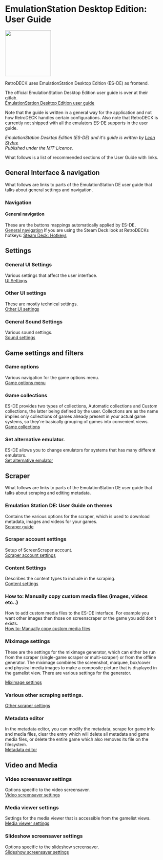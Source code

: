 # EmulationStation Desktop Edition: User Guide

<img src="../../wiki_images/logos/es-de-logo.png" width="150">

RetroDECK uses EmulationStation Desktop Edition (ES-DE) as frontend.

The official EmulationStation Desktop Edition user guide is over at their gitlab.<br>
[EmulationStation Desktop Edition user guide](https://gitlab.com/es-de/emulationstation-de/-/blob/master/USERGUIDE.md)

Note that the guide is written in a general way for the application and not how RetroDECK handles certain configurations. Also note that RetroDECK is currently not shipped with all the emulators ES-DE supports in the user guide.

_EmulationStation Desktop Edition (ES-DE) and it's guide is written by [Leon Styhre](https://gitlab.com/leonstyhre)<br>
 Published under the MIT-Licence._

What follows is a list of recommended sections of the User Guide with links.


## General Interface & navigation
What follows are links to parts of the EmulationStation DE user guide that talks about general settings and navigation.

### Navigation

#### General navigation
These are the buttons mappings automatically applied by ES-DE.<br>
[General navigation](https://gitlab.com/es-de/emulationstation-de/-/blob/master/USERGUIDE.md#general-navigation)
If you are using the Steam Deck look at RetroDECKs hotkeys:
[Steam Deck: Hotkeys ](https://github.com/XargonWan/RetroDECK/wiki/Steam-Deck:-Hotkeys)


## Settings

### General UI Settings
Various settings that affect the user interface.<br>
[UI Settings](https://gitlab.com/es-de/emulationstation-de/-/blob/master/USERGUIDE.md#ui-settings)

### Other UI settings
These are mostly technical settings.<br>
[Other UI settings](https://gitlab.com/es-de/emulationstation-de/-/blob/master/USERGUIDE.md#other-settings)

### General Sound Settings
Various sound settings.<br>
[Sound settings](https://gitlab.com/es-de/emulationstation-de/-/blob/master/USERGUIDE.md#sound-settings)


## Game settings and filters

### Game options
Various navigation for the game options menu.<br>
[Game options menu](https://gitlab.com/es-de/emulationstation-de/-/blob/master/USERGUIDE.md#game-options-menu)

### Game collections
ES-DE provides two types of collections, Automatic collections and Custom collections, the latter being defined by the user. Collections are as the name implies only collections of games already present in your actual game systems, so they're basically grouping of games into convenient views.<br>
[Game collections](https://gitlab.com/es-de/emulationstation-de/-/blob/master/USERGUIDE.md#game-collections)

### Set alternative emulator.
ES-DE allows you to change emulators for systems that has many different emulators.<br>
[Set alternative emulator](https://gitlab.com/es-de/emulationstation-de/-/blob/master/USERGUIDE.md#other-settings-1)


## Scraper

What follows are links to parts of the EmulationStation DE user guide that talks about scraping and editing metadata.

### Emulation Station DE: User Guide on themes
Contains the various options for the scraper, which is used to download metadata, images and videos for your games.<br>
[Scraper guide](https://gitlab.com/es-de/emulationstation-de/-/blob/master/USERGUIDE.md#scraping)

### Scraper account settings
Setup of ScreenScraper account.<br>
[Scraper account settings](https://gitlab.com/es-de/emulationstation-de/-/blob/master/USERGUIDE.md#account-settings)

### Content Settings
Describes the content types to include in the scraping.<br>
[Content settings](https://gitlab.com/es-de/emulationstation-de/-/blob/master/USERGUIDE.md#content-settings)

### How to: Manually copy custom media files (images, videos etc..)
How to add custom media files to the ES-DE interface. For example you want other images then those on screenscraper or the game you add don't exists.<br>
[How to: Manually copy custom media files](https://gitlab.com/es-de/emulationstation-de/-/blob/master/USERGUIDE.md#manually-copying-game-media-files)

### Miximage settings
These are the settings for the miximage generator, which can either be run from the scraper (single-game scraper or multi-scraper) or from the offline generator. The miximage combines the screenshot, marquee, box/cover and physical media images to make a composite picture that is displayed in the gamelist view. There are various settings for the generator.<br>

[Miximage settings](https://gitlab.com/es-de/emulationstation-de/-/blob/master/USERGUIDE.md#miximage-settings)

### Various other scraping settings.<br>
[Other scraper settings](https://gitlab.com/es-de/emulationstation-de/-/blob/master/USERGUIDE.md#other-settings)

### Metadata editor
In the metadata editor, you can modify the metadata, scrape for game info and media files, clear the entry which will delete all metadata and game media files, or delete the entire game which also removes its file on the filesystem. <br>
[Metadata editor](https://gitlab.com/es-de/emulationstation-de/-/blob/master/USERGUIDE.md#metadata-editor)


## Video and Media

### Video screensaver settings
Options specific to the video screensaver.<br>
[Video screensaver settings](https://gitlab.com/es-de/emulationstation-de/-/blob/master/USERGUIDE.md#video-screensaver-settings)

### Media viewer settings
Settings for the media viewer that is accessible from the gamelist views.<br>
[Media viewer settings](https://gitlab.com/es-de/emulationstation-de/-/blob/master/USERGUIDE.md#media-viewer-settings)

### Slideshow screensaver settings
Options specific to the slideshow screensaver.<br>
[Slideshow screensaver settings](https://gitlab.com/es-de/emulationstation-de/-/blob/master/USERGUIDE.md#slideshow-screensaver-settings)
